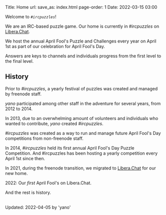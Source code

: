 Title: Home
url:
save_as: index.html
page-order: 1
Date: 2022-03-15 03:00

Welcome to *`#ircpuzzles`*!

We are an IRC-based puzzle game. Our home is currently in *#ircpuzzles* on [Libera.Chat](https://libera.chat/).

We host the annual April Fool's Puzzle and Challenges every year on April 1st as part of our celebration for April Fool's Day.

Answers are keys to channels and individuals progress from the first level to the final level.

History
-------

Prior to *#ircpuzzles*, a yearly festival of puzzles was created and managed by freenode staff.

*yano* participated among other staff in the adventure for several years, from 2012 to 2014.

In 2013, due to an overwhelming amount of volunteers and individuals who wanted to contribute, *yano* created *#ircpuzzles*.

*#ircpuzzles* was created as a way to run and manage future April Fool's Day competitions from non-freenode staff.

In 2014, *#ircpuzzles* held its first annual April Fool's Day Puzzle Competition. And #ircpuzzles has been hosting a yearly competition every April 1st since then.

In 2021, during the freenode transition, we migrated to [Libera.Chat](https://libera.chat/) for our new home.

2022: Our *first* April Fool's on Libera.Chat.

And the rest is history.

<br />
Updated: 2022-04-05 by 'yano'

